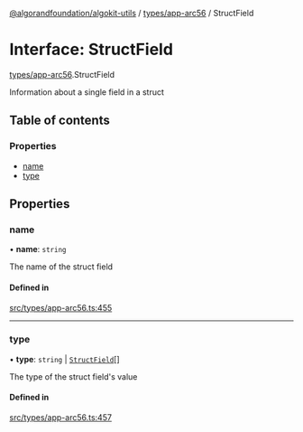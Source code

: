 [@algorandfoundation/algokit-utils](../README.md) / [types/app-arc56](../modules/types_app_arc56.md) / StructField

# Interface: StructField

[types/app-arc56](../modules/types_app_arc56.md).StructField

Information about a single field in a struct

## Table of contents

### Properties

- [name](types_app_arc56.StructField.md#name)
- [type](types_app_arc56.StructField.md#type)

## Properties

### name

• **name**: `string`

The name of the struct field

#### Defined in

[src/types/app-arc56.ts:455](https://github.com/algorandfoundation/algokit-utils-ts/blob/main/src/types/app-arc56.ts#L455)

___

### type

• **type**: `string` \| [`StructField`](types_app_arc56.StructField.md)[]

The type of the struct field's value

#### Defined in

[src/types/app-arc56.ts:457](https://github.com/algorandfoundation/algokit-utils-ts/blob/main/src/types/app-arc56.ts#L457)
